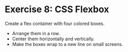 # Exercise 8: CSS Flexbox

Create a flex container with four colored boxes.
- Arrange them in a row.
- Center them horizontally and vertically.
- Make the boxes wrap to a new line on small screens.
